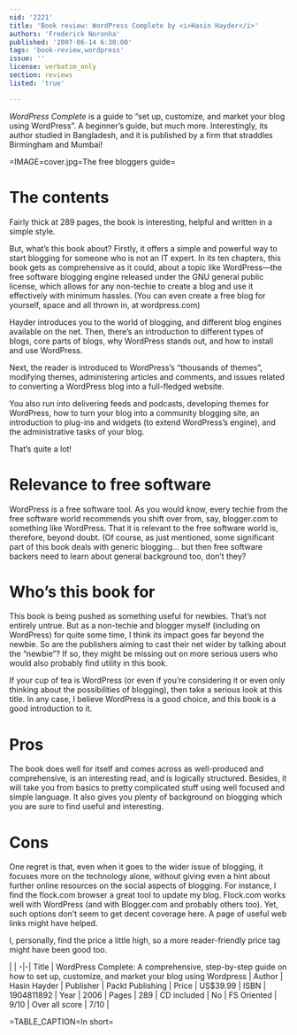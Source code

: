 ```yaml
---
nid: '2221'
title: 'Book review: WordPress Complete by <i>Hasin Hayder</i>'
authors: 'Frederick Noronha'
published: '2007-06-14 6:30:00'
tags: 'book-review,wordpress'
issue: ''
license: verbatim_only
section: reviews
listed: 'true'

---
```

_WordPress Complete_ is a guide to “set up, customize, and market your blog using WordPress”. A beginner’s guide, but much more. Interestingly, its author studied in Bangladesh, and it is published by a firm that straddles Birmingham and Mumbai!


<!--break-->



=IMAGE=cover.jpg=The free bloggers guide=


# The contents

Fairly thick at 289 pages, the book is interesting, helpful and written in a simple style.

But, what’s this book about? Firstly, it offers a simple and powerful way to start blogging for someone who is not an IT expert. In its ten chapters, this book gets as comprehensive as it could, about a topic like WordPress—the free software blogging engine released under the GNU general public license, which allows for any non-techie to create a blog and use it effectively with minimum hassles. (You can even create a free blog for yourself, space and all thrown in, at wordpress.com)

Hayder introduces you to the world of blogging, and different blog engines available on the net. Then, there’s an introduction to different types of blogs, core parts of blogs, why WordPress stands out, and how to install and use WordPress.

Next, the reader is introduced to WordPress’s “thousands of themes”, modifying themes, administering articles and comments, and issues related to converting a WordPress blog into a full-fledged website.

You also run into delivering feeds and podcasts, developing themes for WordPress, how to turn your blog into a community blogging site, an introduction to plug-ins and widgets (to extend WordPress’s engine), and the administrative tasks of your blog.

That’s quite a lot!


# Relevance to free software

WordPress is a free software tool. As you would know, every techie from the free software world recommends you shift over from, say, blogger.com to something like WordPress. That it is relevant to the free software world is, therefore, beyond doubt. (Of course, as just mentioned, some significant part of this book deals with generic blogging... but then free software backers need to learn about general background too, don’t they?


# Who’s this book for

This book is being pushed as something useful for newbies. That’s not entirely untrue. But as a non-techie and blogger myself (including on WordPress) for quite some time, I think its impact goes far beyond the newbie. So are the publishers aiming to cast their net wider by talking about the “newbie”? If so, they might be missing out on more serious users who would also probably find utility in this book.

If your cup of tea is WordPress (or even if you’re considering it or even only thinking about the possibilities of blogging), then take a serious look at this title. In any case, I believe WordPress is a good choice, and this book is a good introduction to it.


# Pros

The book does well for itself and comes across as well-produced and comprehensive, is an interesting read, and is logically structured. Besides, it will take you from basics to pretty complicated stuff using well focused and simple language. It also gives you plenty of background on blogging which you are sure to find useful and interesting.


# Cons

One regret is that, even when it goes to the wider issue of blogging, it focuses more on the technology alone, without giving even a hint about further online resources on the social aspects of blogging. For instance, I find the flock.com browser a great tool to update my blog. Flock.com works well with WordPress (and with Blogger.com and probably others too). Yet, such options don’t seem to get decent coverage here. A page of useful web links might have helped.

I, personally, find the price a little high, so a more reader-friendly price tag might have been good too.


 | |
-|-|
Title | WordPress Complete: A comprehensive, step-by-step guide on how to set up, customize, and market your blog using Wordpress | 
Author | Hasin Hayder | 
Publisher | Packt Publishing | 
Price | US$39.99 | 
ISBN | 1904811892 | 
Year | 2006 | 
Pages | 289 | 
CD included | No | 
FS Oriented | 9/10 | 
Over all score | 7/10 | 

=TABLE_CAPTION=In short=

